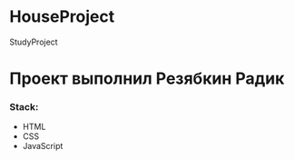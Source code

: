 # HouseProject
StudyProject
# Проект выполнил Резябкин Радик

### Stack: 
- HTML
- CSS
- JavaScript
